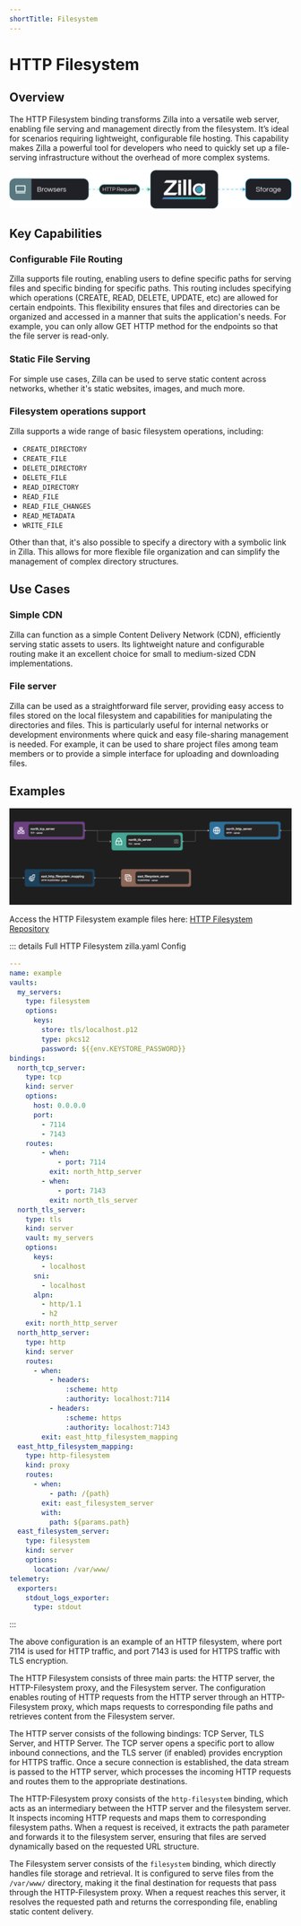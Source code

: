 ```yaml
---
shortTitle: Filesystem
---
```


# HTTP Filesystem

## Overview

The HTTP Filesystem binding transforms Zilla into a versatile web server, enabling file serving and management directly from the filesystem. It’s ideal for scenarios requiring lightweight, configurable file hosting. This capability makes Zilla a powerful tool for developers who need to quickly set up a file-serving infrastructure without the overhead of more complex systems.

![Architecture Example](../images/HTTP%20Filesystem.png)

## Key Capabilities

### Configurable File Routing

Zilla supports file routing, enabling users to define specific paths for serving files and specific binding for specific paths. This routing includes specifying which operations (CREATE, READ, DELETE, UPDATE, etc) are allowed for certain endpoints. This flexibility ensures that files and directories can be organized and accessed in a manner that suits the application's needs. For example, you can only allow GET HTTP method for the endpoints so that the file server is read-only.

### Static File Serving

For simple use cases, Zilla can be used to serve static content across networks, whether it's static websites, images, and much more.

### Filesystem operations support

Zilla supports a wide range of basic filesystem operations, including:

- `CREATE_DIRECTORY`
- `CREATE_FILE`
- `DELETE_DIRECTORY`
- `DELETE_FILE`
- `READ_DIRECTORY`
- `READ_FILE`
- `READ_FILE_CHANGES`
- `READ_METADATA`
- `WRITE_FILE`

Other than that, it's also possible to specify a directory with a symbolic link in Zilla. This allows for more flexible file organization and can simplify the management of complex directory structures.

## Use Cases

### Simple CDN

Zilla can function as a simple Content Delivery Network (CDN), efficiently serving static assets to users. Its lightweight nature and configurable routing make it an excellent choice for small to medium-sized CDN implementations.

### File server

Zilla can be used as a straightforward file server, providing easy access to files stored on the local filesystem and capabilities for manipulating the directories and files. This is particularly useful for internal networks or development environments where quick and easy file-sharing management is needed. For example, it can be used to share project files among team members or to provide a simple interface for uploading and downloading files.

## Examples

![HTTP Filesystem Pipeline Example](../images/http-filesystem.png)

Access the HTTP Filesystem example files here: [HTTP Filesystem Repository](https://github.com/aklivity/zilla-examples/tree/main/http.filesystem)

::: details Full HTTP Filesystem zilla.yaml Config

```yaml
---
name: example
vaults:
  my_servers:
    type: filesystem
    options:
      keys:
        store: tls/localhost.p12
        type: pkcs12
        password: ${{env.KEYSTORE_PASSWORD}}
bindings:
  north_tcp_server:
    type: tcp
    kind: server
    options:
      host: 0.0.0.0
      port:
        - 7114
        - 7143
    routes:
        - when:
            - port: 7114
          exit: north_http_server
        - when:
            - port: 7143
          exit: north_tls_server
  north_tls_server:
    type: tls
    kind: server
    vault: my_servers
    options:
      keys:
        - localhost
      sni:
        - localhost
      alpn:
        - http/1.1
        - h2
    exit: north_http_server
  north_http_server:
    type: http
    kind: server
    routes:
      - when:
          - headers:
              :scheme: http
              :authority: localhost:7114
          - headers:
              :scheme: https
              :authority: localhost:7143
        exit: east_http_filesystem_mapping
  east_http_filesystem_mapping:
    type: http-filesystem
    kind: proxy
    routes:
      - when:
          - path: /{path}
        exit: east_filesystem_server
        with:
          path: ${params.path}
  east_filesystem_server:
    type: filesystem
    kind: server
    options:
      location: /var/www/
telemetry:
  exporters:
    stdout_logs_exporter:
      type: stdout
```

:::

The above configuration is an example of an HTTP filesystem, where port 7114 is used for HTTP traffic, and port 7143 is used for HTTPS traffic with TLS encryption.

The HTTP Filesystem consists of three main parts: the HTTP server, the HTTP-Filesystem proxy, and the Filesystem server. The configuration enables routing of HTTP requests from the HTTP server through an HTTP-Filesystem proxy, which maps requests to corresponding file paths and retrieves content from the Filesystem server.

The HTTP server consists of the following bindings: TCP Server, TLS Server, and HTTP Server. The TCP server opens a specific port to allow inbound connections, and the TLS server (if enabled) provides encryption for HTTPS traffic. Once a secure connection is established, the data stream is passed to the HTTP server, which processes the incoming HTTP requests and routes them to the appropriate destinations.

The HTTP-Filesystem proxy consists of the `http-filesystem` binding, which acts as an intermediary between the HTTP server and the filesystem server. It inspects incoming HTTP requests and maps them to corresponding filesystem paths. When a request is received, it extracts the path parameter and forwards it to the filesystem server, ensuring that files are served dynamically based on the requested URL structure.

The Filesystem server consists of the `filesystem` binding, which directly handles file storage and retrieval. It is configured to serve files from the `/var/www/` directory, making it the final destination for requests that pass through the HTTP-Filesystem proxy. When a request reaches this server, it resolves the requested path and returns the corresponding file, enabling static content delivery.
